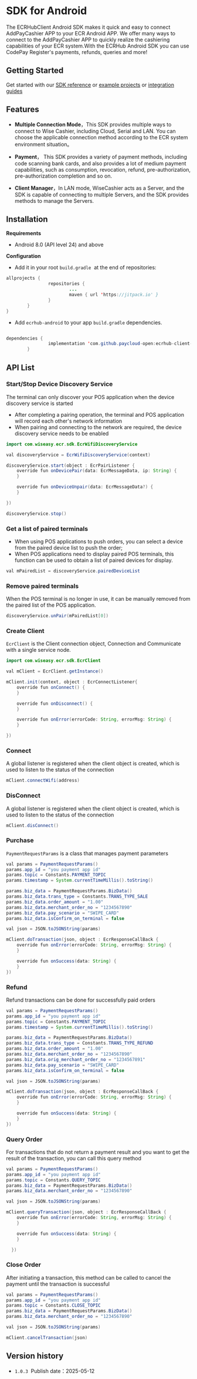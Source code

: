 # SDK for Android
The ECRHubClient Android SDK makes it quick and easy to connect AddPayCashier APP to your ECR Android APP. We offer many ways to connect to the AddPayCashier APP to quickly realize the cashiering capabilities of your ECR system.With the ECRHub Android SDK you can use CodePay Register's payments, refunds, queries and more!
## Getting Started
Get started with our [SDK reference](https://github.com/paycloud-open/ecr-hub-client-sdk-android/tree/main/wisecashier_ecr_sdk) or [example projects](https://github.com/paycloud-open/ecr-hub-client-sdk-android) or [integration guides](./posDevGuidelines)


## Features

* **Multiple Connection Mode**，This SDK provides multiple ways to connect to Wise Cashier, including Cloud, Serial and LAN. You can choose the applicable connection method according to the ECR system environment situation。

* **Payment**， This SDK provides a variety of payment methods, including code scanning bank cards, and also provides a lot of medium payment capabilities, such as consumption, revocation, refund, pre-authorization, pre-authorization completion and so on.
* **Client Manager**，In LAN mode, WiseCashier acts as a Server, and the SDK is capable of connecting to multiple Servers, and the SDK provides methods to manage the Servers.



## Installation
**Requirements**

* Android 8.0 (API level 24) and above

**Configuration**
* Add it in your root `build.gradle`  at the end of repositories:
```java
allprojects {
                repositories {
                        ...
                        maven { url 'https://jitpack.io' }
                }
        }
}
```
* Add `ecrhub-android` to your app `build.gradle` dependencies.

```java

dependencies {
                implementation 'com.github.paycloud-open:ecrhub-client-sdk-android:1.0.3'
        }
```

## API List

### Start/Stop Device Discovery Service

The terminal can only discover your POS application when the device discovery service is started

- After completing a pairing operation, the terminal and POS application will record each other's network information
- When pairing and connecting to the network are required, the device discovery service needs to be enabled

```java
import com.wiseasy.ecr.sdk.EcrWifiDiscoveryService

val discoveryService = EcrWifiDiscoveryService(context)

discoveryService.start(object : EcrPairListener {
    override fun onDevicePair(data: EcrMessageData, ip: String) {
    }

    override fun onDeviceUnpair(data: EcrMessageData?) {
    }

})

discoveryService.stop()
```

### Get a list of paired terminals

- When using POS applications to push orders, you can select a device from the paired device list to push the order;
- When POS applications need to display paired POS terminals, this function can be used to obtain a list of paired devices for display.

```java
val mPairedList = discoveryService.pairedDeviceList
```

### Remove paired terminals

When the POS terminal is no longer in use, it can be manually removed from the paired list of the POS application.

```java
discoveryService.unPair(mPairedList[0])
```

### 

### Create Client

`EcrClient` is the Client connection object, Connection and Communicate with a single service node.

```java
import com.wiseasy.ecr.sdk.EcrClient

val mClient = EcrClient.getInstance()

mClient.init(context, object : EcrConnectListener{
    override fun onConnect() {
    }

    override fun onDisconnect() {
    }

    override fun onError(errorCode: String, errorMsg: String) {
    }

}) 
```
### Connect
  A global listener is registered when the client object is created, which is used to listen to the status of the connection
  ```java
mClient.connectWifi(address)
  ```
### DisConnect
A global listener is registered when the client object is created, which is used to listen to the status of the connection
```java
mClient.disConnect()
```
### Purchase
 `PaymentRequestParams` is a class that manages payment parameters
```java
val params = PaymentRequestParams()
params.app_id = "you payment app id"
params.topic = Constants.PAYMENT_TOPIC
params.timestamp = System.currentTimeMillis().toString()

params.biz_data = PaymentRequestParams.BizData()
params.biz_data.trans_type = Constants.TRANS_TYPE_SALE
params.biz_data.order_amount = "1.00"
params.biz_data.merchant_order_no = "1234567890"
params.biz_data.pay_scenario = "SWIPE_CARD"
params.biz_data.isConfirm_on_terminal = false

val json = JSON.toJSONString(params)

mClient.doTransaction(json, object : EcrResponseCallBack {
    override fun onError(errorCode: String, errorMsg: String) {
    }

    override fun onSuccess(data: String) {
    }
})
```
### Refund
Refund transactions can be done for successfully paid orders
```java
val params = PaymentRequestParams()
params.app_id = "you payment app id"
params.topic = Constants.PAYMENT_TOPIC
params.timestamp = System.currentTimeMillis().toString()

params.biz_data = PaymentRequestParams.BizData()
params.biz_data.trans_type = Constants.TRANS_TYPE_REFUND
params.biz_data.order_amount = "1.00"
params.biz_data.merchant_order_no = "1234567890"
params.biz_data.orig_merchant_order_no = "1234567891"
params.biz_data.pay_scenario = "SWIPE_CARD"
params.biz_data.isConfirm_on_terminal = false

val json = JSON.toJSONString(params)

mClient.doTransaction(json, object : EcrResponseCallBack {
    override fun onError(errorCode: String, errorMsg: String) {
    }

    override fun onSuccess(data: String) {
    }
})
```

### Query Order
For transactions that do not return a payment result and you want to get the result of the transaction, you can call this query method
```java
val params = PaymentRequestParams()
params.app_id = "you payment app id"
params.topic = Constants.QUERY_TOPIC
params.biz_data = PaymentRequestParams.BizData()
params.biz_data.merchant_order_no = "1234567890"

val json = JSON.toJSONString(params)

mClient.queryTransaction(json, object : EcrResponseCallBack {
    override fun onError(errorCode: String, errorMsg: String) {
    }

    override fun onSuccess(data: String) {
    }

  })
```
### Close Order
After initiating a transaction, this method can be called to cancel the payment until the transaction is successful
```java
val params = PaymentRequestParams()
params.app_id = "you payment app id"
params.topic = Constants.CLOSE_TOPIC
params.biz_data = PaymentRequestParams.BizData()
params.biz_data.merchant_order_no = "1234567890"

val json = JSON.toJSONString(params)

mClient.cancelTransaction(json)
```


## Version history

* `1.0.3` 
    Publish date：2025-05-12